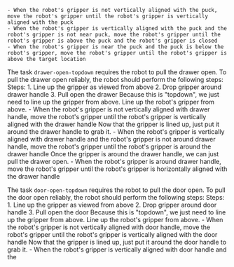 
    - When the robot's gripper is not vertically aligned with the puck, move the robot's gripper until the robot's gripper is vertically aligned with the puck
    - When the robot's gripper is vertically aligned with the puck and the robot's gripper is not near puck, move the robot's gripper until the robot's gripper is above the puck and the robot's gripper is closed
    - When the robot's gripper is near the puck and the puck is below the robot's gripper, move the robot's gripper until the robot's gripper is above the target location

The task `drawer-open-topdown` requires the robot to pull the drawer open.
To pull the drawer open reliably, the robot should perform the following steps:
    Steps:  1. Line up the gripper as viewed from above  2. Drop gripper around drawer handle  3. Pull open the drawer
    Because this is "topdown", we just need to line up the gripper from above. Line up the robot's gripper from above.
    - When the robot's gripper is not vertically aligned with drawer handle, move the robot's gripper until the robot's gripper is vertically aligned with the drawer handle
    Now that the gripper is lined up, just put it around the drawer handle to grab it.
    - When the robot's gripper is vertically aligned with drawer handle and the robot's gripper is not around drawer handle, move the robot's gripper until the robot's gripper is around the drawer handle
    Once the gripper is around the drawer handle, we can just pull the drawer open.
    - When the robot's gripper is around drawer handle, move the robot's gripper until the robot's gripper is horizontally aligned with the drawer handle

The task `door-open-topdown` requires the robot to pull the door open.
To pull the door open reliably, the robot should perform the following steps:
    Steps:  1. Line up the gripper as viewed from above  2. Drop gripper around door handle  3. Pull open the door
    Because this is "topdown", we just need to line up the gripper from above. Line up the robot's gripper from above.
    - When the robot's gripper is not vertically aligned with door handle, move the robot's gripper until the robot's gripper is vertically aligned with the door handle
    Now that the gripper is lined up, just put it around the door handle to grab it.
    - When the robot's gripper is vertically aligned with door handle and the